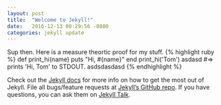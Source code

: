 ```yaml
---
layout: post
title:  "Welcome to Jekyll!"
date:   2016-12-13 00:29:56 -0800
categories: jekyll update
---
```

Sup then. Here is a measure theortic proof for my stuff.
{% highlight ruby %}
def print_hi(name)
  puts "Hi, #{name}"
end
print_hi('Tom') asdasd
#=> prints 'Hi, Tom' to STDOUT. asdsdasdasd
{% endhighlight %}

Check out the [Jekyll docs][jekyll-docs] for more info on how to get the most out of Jekyll. File all bugs/feature requests at [Jekyll’s GitHub repo][jekyll-gh]. If you have questions, you can ask them on [Jekyll Talk][jekyll-talk].

[jekyll-docs]: http://jekyllrb.com/docs/home
[jekyll-gh]:   https://github.com/jekyll/jekyll
[jekyll-talk]: https://talk.jekyllrb.com/
